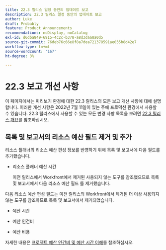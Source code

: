 ```yaml
---
title: 22.3 릴리스 일정 동안의 업데이트 보고
description: 22.3 릴리스 일정 동안의 업데이트 보고
author: Luke
draft: Probably
feature: Product Announcements
recommendations: noDisplay, noCatalog
exl-id: d6dba849-6915-4c2c-b378-a8d3daa8a0d5
source-git-commit: 76deb76c66e8f8a7dea721378591ae035b8d42e7
workflow-type: tm+mt
source-wordcount: '167'
ht-degree: 3%

---
```


# 22.3 보고 개선 사항

이 페이지에서는 미리보기 환경에 대한 22.3 릴리스의 모든 보고 개선 사항에 대해 설명합니다. 이러한 개선 사항은 2022년 7월 11일이 있는 주에 프로덕션 환경에서 사용할 수 있습니다. 22.3 릴리스에서 사용할 수 있는 모든 변경 사항 목록을 보려면 [22.3 릴리스 개요](../../../product-announcements/product-releases/22.3-release-activity/22-3-release-overview.md)를 참조하십시오.

## 목록 및 보고서의 리소스 예산 필드 제거 및 추가

리소스 플래너의 리소스 예산 편성 정보를 반영하기 위해 목록 및 보고서에 다음 필드를 추가했습니다.

* 리소스 플래너 예산 시간

  이전 릴리스에서 Workfront에서 제거된 사용되지 않는 도구를 참조했으므로 목록 및 보고서에서 다음 리소스 예산 필드 를 제거했습니다.


다음 리소스 예산 편성 필드는 이전 릴리스의 Workfront에서 제거된 더 이상 사용되지 않는 도구를 참조하므로 목록 및 보고서에서 제거되었습니다.

* 예산 시간

* 예산 인건비

* 예산 비용


자세한 내용은 [프로젝트 예산 인건비 및 예산 시간 이해](/help/quicksilver/manage-work/projects/project-finances/budgeted-labor-cost.md)를 참조하십시오.

